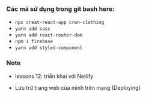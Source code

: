 ### Các mã sử dụng trong git bash here:
- `npx creat-react-app crwn-clothing`
- `yarn add sass`
- `yarn add react-router-dom`
- `npm i firebase`
- `yarn add styled-component`

### Note
- lessons 12: triển khai với Netlify
+ Lưu trữ trang web của mình trên mạng (Deploying)